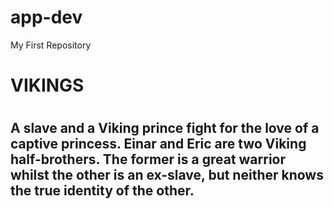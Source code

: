 # app-dev
My First Repository
<H1>VIKINGS<H1>
  
  <H2>A slave and a Viking prince fight for the love of a captive princess. Einar and Eric are two Viking half-brothers. The former is a great warrior whilst the other is an ex-slave, but neither knows the true identity of the other.<H2>
